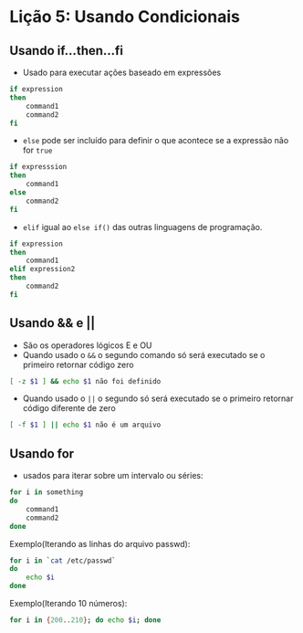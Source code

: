# Lição 5: Usando Condicionais

## Usando if...then...fi

* Usado para executar ações baseado em expressões
```bash
if expression
then
    command1
    command2
fi
```

* `else` pode ser incluído para definir o que acontece se a expressão não for `true`
```bash
if expresssion
then 
    command1
else
    command2
fi
```

* `elif` igual ao `else if()` das outras linguagens de programação.
```bash
if expression
then
    command1
elif expression2
then
    command2
fi
```

## Usando && e ||

* São os operadores lógicos E e OU
* Quando usado o `&&` o segundo comando só será executado se o primeiro retornar código zero
```bash
[ -z $1 ] && echo $1 não foi definido
```
* Quando usado o `||` o segundo só será executado se o primeiro retornar código diferente de zero
```bash
[ -f $1 ] || echo $1 não é um arquivo
```

## Usando for

* usados para iterar sobre um intervalo ou séries:
```bash
for i in something
do
    command1
    command2
done
```

Exemplo(Iterando as linhas do arquivo passwd):
```bash
for i in `cat /etc/passwd`
do
    echo $i
done
```

Exemplo(Iterando 10 números):
```bash
for i in {200..210}; do echo $i; done
```
